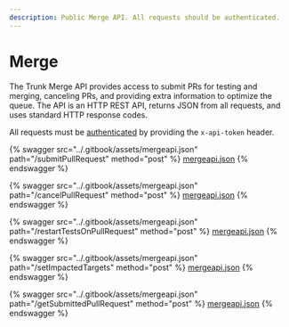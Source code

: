 ```yaml
---
description: Public Merge API. All requests should be authenticated.
---
```


# Merge

The Trunk Merge API provides access to submit PRs for testing and merging, canceling PRs, and providing extra information to optimize the queue.  The API is an HTTP REST API, returns JSON from all requests, and uses standard HTTP response codes.&#x20;

All requests must be [authenticated](./#authentication) by providing the `x-api-token` header.

{% swagger src="../.gitbook/assets/mergeapi.json" path="/submitPullRequest" method="post" %}
[mergeapi.json](../.gitbook/assets/mergeapi.json)
{% endswagger %}

{% swagger src="../.gitbook/assets/mergeapi.json" path="/cancelPullRequest" method="post" %}
[mergeapi.json](../.gitbook/assets/mergeapi.json)
{% endswagger %}

{% swagger src="../.gitbook/assets/mergeapi.json" path="/restartTestsOnPullRequest" method="post" %}
[mergeapi.json](../.gitbook/assets/mergeapi.json)
{% endswagger %}

{% swagger src="../.gitbook/assets/mergeapi.json" path="/setImpactedTargets" method="post" %}
[mergeapi.json](../.gitbook/assets/mergeapi.json)
{% endswagger %}

{% swagger src="../.gitbook/assets/mergeapi.json" path="/getSubmittedPullRequest" method="post" %}
[mergeapi.json](../.gitbook/assets/mergeapi.json)
{% endswagger %}
